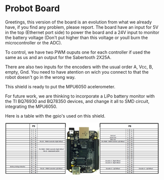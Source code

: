 # Probot Board

Greetings, this version of the board is an evolution from what we already have, if you find any problem, please report.
The board have an input for 5V in the top (Ethernet port side) to power the board and a 24V input to monitor the battery voltage (Don't put higher than this voltage or youll burn the microcontroller or the ADC).

To control, we have two PWM ouputs one for each controller if used the same as us and an output for the Sabertooth 2X25A.

There are also two inputs for the encoders with the usual order A, Vcc, B, empty, Gnd. You need to have atention on wich you connect to that the robot doesn't go in the wrong way.

This shield is ready to put the MPU6050 acelerometer.

For future work, we are thinking to incorporate a LiPo battery monitor with the TI BQ76930 and BQ78350 devices, and change it all to SMD circuit, integrating the MPU6050.

Here is a table with the gpio's used on this shield.


![alt tag](beagle.png)
